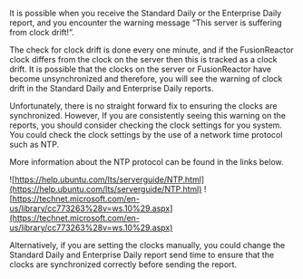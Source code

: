 It is possible when you receive the Standard Daily or the Enterprise Daily report, and you encounter the warning message “This server is suffering from clock drift!”.

The check for clock drift is done every one minute, and if the FusionReactor clock differs from the clock on the server then this is tracked as a clock drift. It is possible that the clocks on the server or FusionReactor have become unsynchronized and therefore, you will see the warning of clock drift in the Standard Daily and Enterprise Daily reports.

Unfortunately, there is no straight forward fix to ensuring the clocks are synchronized. However, If you are consistently seeing this warning on the reports, you should consider checking the clock settings for you system. You could check the clock settings by the use of a network time protocol such as NTP.

More information about the NTP protocol can be found in the links below.

![https://help.ubuntu.com/lts/serverguide/NTP.html](https://help.ubuntu.com/lts/serverguide/NTP.html)
![https://technet.microsoft.com/en-us/library/cc773263%28v=ws.10%29.aspx](https://technet.microsoft.com/en-us/library/cc773263%28v=ws.10%29.aspx)

Alternatively, if you are setting the clocks manually, you could change the Standard Daily and Enterprise Daily report send time to ensure that the clocks are synchronized correctly before sending the report.


